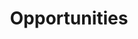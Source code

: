 ---
title: Opportunities
type: landing

sections:
  - block: markdown
    content:
      title: Opportunities
    #   subtitle: My subtitle
      text: |
      text: |-
        We recruit researcher and students with interests in areas including modelling and simulation,
        numerical methods, numerical methods, mathematical software, and high-performance and parallel computing.
        If you are interested please send your CV to
        Hilde Hambro (<a href="mailto:hh463@cam.ac.uk">hh463\@cam.ac.uk</a>).


        #### Post-docs/research associates

        Support for post-doctoral scholars and research associates is available
        through a variety of fellowship schemes.


        #### PhD positions

        {{% callout note %}}
        A funded PhD studentship is available on fast solvers for electromagnetic scattering problems
        in collaboration with
        <a href="https://www.gov.uk/government/organisations/defence-science-and-technology-laboratory">Dstl</a>.
        This studentship is restricted to UK residents.

        Please send expressions of interest, including your CV, to
        Hilde Hambro (<a href="mailto:hh463@cam.ac.uk">hh463\@cam.ac.uk</a>).
        {{% /callout %}}

        A range of scholarships/studentships are available for PhD projects.
---